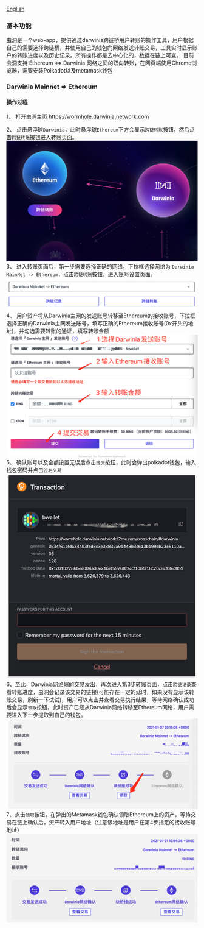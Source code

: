 [English](./bridge_en.md)
### 基本功能
虫洞是一个web-app，提供通过darwinia跨链桥用户转账的操作工具，用户根据自己的需要选择跨链桥，并使用自己的钱包向网络发送转账交易，工具实时显示账户的转账进度以及历史记录。所有操作都是去中心化的，数据在链上可查。
目前虫洞支持 Ethereum <=> Darwinia 网络之间的双向转账，在网页端使用Chrome浏览器，需要安装Polkadot以及metamask钱包

### Darwinia Mainnet => Ethereum
#### 操作过程
1、 打开虫洞主页 https://wormhole.darwinia.network.com

2、 点击悬浮球`Darwinia`，此时悬浮球`Ethereum`下方会显示`跨链转账`按钮，然后点击`跨链转账`按钮进入转账页面。
![虫洞主页](./assets/wormhole.png)
3、 进入转账页面后，第一步需要选择正确的网络，下拉框选择网络为 `Darwinia MainNet -> Ethereum`，点击`跨链转账`按钮，进入账号设置页面。
![选择网络](./assets/select_d2e.png)
4、 用户资产将从Darwinia主网的发送账号转移至Ethereum的接收账号，下拉框选择正确的Darwinia主网发送账号，填写正确的Ethereum接收账号(0x开头的地址)，并勾选需要转账的通证，填写转账金额
![发送交易](./assets/send_d2e.png)
5、 确认账号以及金额设置无误后点击`提交`按钮，此时会弹出polkadot钱包，输入钱包密码并点击`签名交易`
![钱包确认](./assets/polkadot.png)
6、至此，Darwinia网络端的交易发出，再次进入第3步转账页面，点击`跨链记录`查看转账进度，虫洞会记录该交易的链接(可能存在一定的延时，如果没有显示该转账交易，刷新一下试试)，用户可以点击并查看交易执行结果，等待网络确认成功后会显示`领取`按钮，此时资产已经从Darwinia网络转移至Ethereum网络，用户需要进入下一步提取到自己的钱包。
![转账进度](./assets/confirm_d2e.png)
7、点击`领取`按钮，在弹出的Metamask钱包确认领取Ethereum上的资产，等待交易在链上确认后，资产转入用户地址（注意该地址是用户在第4步指定的接收账号地址）
![转账完成](./assets/finish.png)

